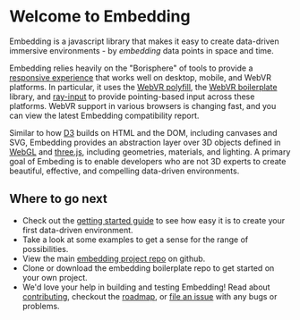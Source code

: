 # Welcome to Embedding

Embedding is a javascript library that makes it easy to create data-driven immersive environments - by _embedding_ data points in space and time.

Embedding relies heavily on the "Borisphere" of tools to provide a [responsive experience](http://smus.com/responsive-vr/) that works well on desktop, mobile, and WebVR platforms. In particular, it uses the [WebVR polyfill](https://github.com/googlevr/webvr-polyfill), the [WebVR boilerplate](https://github.com/borismus/webvr-boilerplate) library, and [ray-input](https://github.com/borismus/ray-input) to provide pointing-based input across these platforms. WebVR support in various browsers is changing fast, and you can view the latest Embedding compatibility report.

Similar to how [D3](https://d3js.org/) builds on HTML and the DOM, including canvases and SVG, Embedding provides an abstraction layer over 3D objects defined in [WebGL](https://developer.mozilla.org/en-US/docs/Web/API/WebGL_API) and [three.js](http://threejs.org/), including geometries, materials, and lighting. A primary goal of Embeding is to enable developers who are not 3D experts to create beautiful, effective, and compelling data-driven environments.

## Where to go next

- Check out the [getting started guide](getting-started.md) to see how easy it is to create your first data-driven environment.
- Take a look at some examples to get a sense for the range of possibilities.
- View the main [embedding project repo](https://github.com/beaucronin/embedding) on github.
- Clone or download the embedding boilerplate repo to get started on your own project.
- We'd love your help in building and testing Embedding! Read about [contributing](contributing.md), checkout the [roadmap](roadmap.md), or [file an issue](https://github.com/beaucronin/embedding/issues) with any bugs or problems.